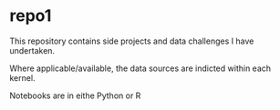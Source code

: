 # repo1

This repository contains side projects and data challenges I have undertaken. 

Where applicable/available, the data sources are indicted within each kernel.

Notebooks are in eithe Python or R
